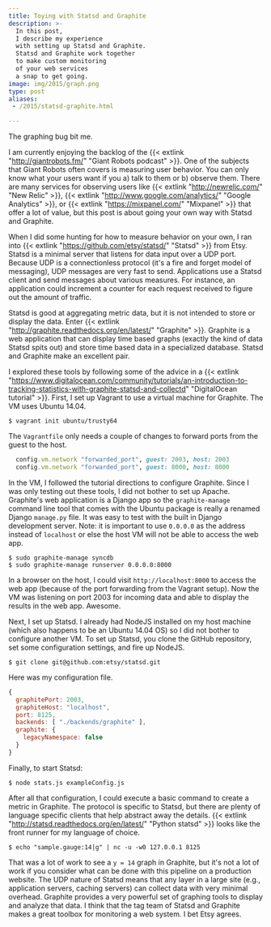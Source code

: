 ```yaml
---
title: Toying with Statsd and Graphite
description: >-
  In this post,
  I describe my experience
  with setting up Statsd and Graphite.
  Statsd and Graphite work together
  to make custom monitoring
  of your web services
  a snap to get going.
image: img/2015/graph.png
type: post
aliases:
 - /2015/statsd-graphite.html

---
```

The graphing bug bit me.

I am currently enjoying the backlog of the {{< extlink "http://giantrobots.fm/" "Giant Robots podcast" >}}.
One of the subjects that Giant
Robots often covers is measuring user behavior. You can only know what
your users want if you a) talk to them or b) observe them. There are
many services for observing users like {{< extlink "http://newrelic.com/" "New Relic" >}},
{{< extlink "http://www.google.com/analytics/" "Google Analytics" >}},
or {{< extlink "https://mixpanel.com/" "Mixpanel" >}} that offer a lot of value, but this post is about
going your own way with Statsd and Graphite.

When I did some hunting for how to measure behavior on your own, I ran
into {{< extlink "https://github.com/etsy/statsd/" "Statsd" >}} from Etsy. Statsd is a minimal server that listens
for data input over a UDP port. Because UDP is a connectionless protocol
(it's a fire and forget model of messaging), UDP messages are very fast
to send. Applications use a Statsd client and send messages about
various measures. For instance, an application could
increment a counter for each request received to figure out the amount
of traffic.

Statsd is good at aggregating metric data, but it is not intended to
store or display the data. Enter {{< extlink "http://graphite.readthedocs.org/en/latest/" "Graphite" >}}. Graphite is a web
application that can display time based graphs (exactly the kind of
data Statsd spits out) and store time based data in a specialized
database. Statsd and Graphite make an excellent pair.

I explored these tools by following some of the advice in a
{{< extlink "https://www.digitalocean.com/community/tutorials/an-introduction-to-tracking-statistics-with-graphite-statsd-and-collectd" "DigitalOcean tutorial" >}}.
First, I set up Vagrant to use a virtual machine for Graphite. The VM uses Ubuntu 14.04.

```console
$ vagrant init ubuntu/trusty64
```

The `Vagrantfile` only needs a couple of changes to forward
ports from the guest to the host.

```ruby
  config.vm.network "forwarded_port", guest: 2003, host: 2003
  config.vm.network "forwarded_port", guest: 8000, host: 8000
```

In the VM, I followed the tutorial directions to configure Graphite.
Since I was only testing out these tools, I did not bother to set
up Apache. Graphite's web application is a Django app so the
`graphite-manage` command line tool that comes with the Ubuntu
package is really a renamed Django `manage.py` file. It was easy
to test with the built in Django development server. Note: it
is important to use `0.0.0.0` as the address instead of `localhost`
or else the host VM will not be able to access the web app.

```console
$ sudo graphite-manage syncdb
$ sudo graphite-manage runserver 0.0.0.0:8000
```

In a browser on the host, I could visit `http://localhost:8000` to
access the web app (because of the port forwarding from the Vagrant
setup). Now the VM was listening on port 2003 for incoming data and
able to display the results in the web app. Awesome.

Next, I set up Statsd. I already had NodeJS installed on my host
machine (which also happens to be an Ubuntu 14.04 OS) so I did not
bother to configure another VM. To set up Statsd, you clone the
GitHub repository, set some configuration settings, and fire up
NodeJS.

```console
$ git clone git@github.com:etsy/statsd.git
```

Here was my configuration file.

```javascript
{
  graphitePort: 2003,
  graphiteHost: "localhost",
  port: 8125,
  backends: [ "./backends/graphite" ],
  graphite: {
    legacyNamespace: false
  }
}
```

Finally, to start Statsd:

```console
$ node stats.js exampleConfig.js
```

After all that configuration, I could execute a basic command to create
a metric in Graphite. The protocol is specific to Statsd, but there are
plenty of language specific clients that help abstract away the details.
{{< extlink "http://statsd.readthedocs.org/en/latest/" "Python statsd" >}} looks like the front runner for my language of
choice.

```console
$ echo "sample.gauge:14|g" | nc -u -w0 127.0.0.1 8125
```

That was a lot of work to see a `y = 14` graph in Graphite, but it's not
a lot of work if you consider what can be done with this pipeline on
a production website. The UDP nature of Statsd means that any layer
in a large site (e.g., application servers, caching servers) can
collect data with very minimal overhead. Graphite provides a very
powerful set of graphing tools to display and analyze that data. I
think that the tag team of Statsd and Graphite makes a great toolbox
for monitoring a web system. I bet Etsy agrees.
